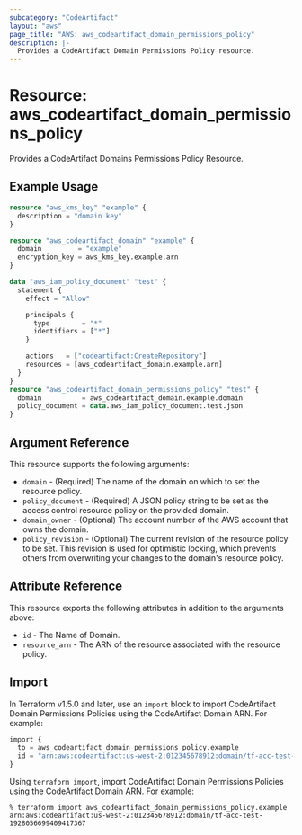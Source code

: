 ```yaml
---
subcategory: "CodeArtifact"
layout: "aws"
page_title: "AWS: aws_codeartifact_domain_permissions_policy"
description: |-
  Provides a CodeArtifact Domain Permissions Policy resource.
---
```


# Resource: aws_codeartifact_domain_permissions_policy

Provides a CodeArtifact Domains Permissions Policy Resource.

## Example Usage

```terraform
resource "aws_kms_key" "example" {
  description = "domain key"
}

resource "aws_codeartifact_domain" "example" {
  domain         = "example"
  encryption_key = aws_kms_key.example.arn
}

data "aws_iam_policy_document" "test" {
  statement {
    effect = "Allow"

    principals {
      type        = "*"
      identifiers = ["*"]
    }

    actions   = ["codeartifact:CreateRepository"]
    resources = [aws_codeartifact_domain.example.arn]
  }
}
resource "aws_codeartifact_domain_permissions_policy" "test" {
  domain          = aws_codeartifact_domain.example.domain
  policy_document = data.aws_iam_policy_document.test.json
}
```

## Argument Reference

This resource supports the following arguments:

* `domain` - (Required) The name of the domain on which to set the resource policy.
* `policy_document` - (Required) A JSON policy string to be set as the access control resource policy on the provided domain.
* `domain_owner` - (Optional) The account number of the AWS account that owns the domain.
* `policy_revision` - (Optional) The current revision of the resource policy to be set. This revision is used for optimistic locking, which prevents others from overwriting your changes to the domain's resource policy.

## Attribute Reference

This resource exports the following attributes in addition to the arguments above:

* `id` - The Name of Domain.
* `resource_arn` - The ARN of the resource associated with the resource policy.

## Import

In Terraform v1.5.0 and later, use an `import` block to import CodeArtifact Domain Permissions Policies using the CodeArtifact Domain ARN. For example:

```terraform
import {
  to = aws_codeartifact_domain_permissions_policy.example
  id = "arn:aws:codeartifact:us-west-2:012345678912:domain/tf-acc-test-1928056699409417367"
}
```

Using `terraform import`, import CodeArtifact Domain Permissions Policies using the CodeArtifact Domain ARN. For example:

```console
% terraform import aws_codeartifact_domain_permissions_policy.example arn:aws:codeartifact:us-west-2:012345678912:domain/tf-acc-test-1928056699409417367
```
